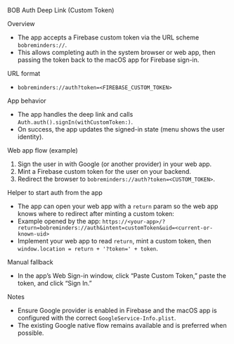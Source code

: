 BOB Auth Deep Link (Custom Token)

Overview
- The app accepts a Firebase custom token via the URL scheme `bobreminders://`.
- This allows completing auth in the system browser or web app, then passing the token back to the macOS app for Firebase sign-in.

URL format
- `bobreminders://auth?token=<FIREBASE_CUSTOM_TOKEN>`

App behavior
- The app handles the deep link and calls `Auth.auth().signIn(withCustomToken:)`.
- On success, the app updates the signed-in state (menu shows the user identity).

Web app flow (example)
1) Sign the user in with Google (or another provider) in your web app.
2) Mint a Firebase custom token for the user on your backend.
3) Redirect the browser to `bobreminders://auth?token=<CUSTOM_TOKEN>`.

Helper to start auth from the app
- The app can open your web app with a `return` param so the web app knows where to redirect after minting a custom token:
- Example opened by the app: `https://<your-app>/?return=bobreminders://auth&intent=customToken&uid=<current-or-known-uid>`
- Implement your web app to read `return`, mint a custom token, then `window.location = return + '?token=' + token`.

Manual fallback
- In the app’s Web Sign-in window, click “Paste Custom Token,” paste the token, and click “Sign In.”

Notes
- Ensure Google provider is enabled in Firebase and the macOS app is configured with the correct `GoogleService-Info.plist`.
- The existing Google native flow remains available and is preferred when possible.
